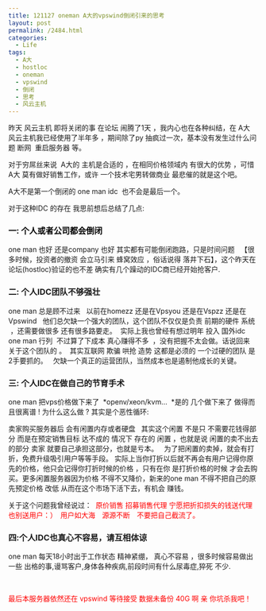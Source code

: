 ```yaml
---
title: 121127 oneman A大的vpswind倒闭引来的思考
layout: post
permalink: /2484.html
categories:
  - Life
tags:
  - A大
  - hostloc
  - oneman
  - vpswind
  - 倒闭
  - 思考
  - 风云主机
---
```

昨天 风云主机 即将关闭的事 在论坛 闹腾了1天 ，我内心也在各种纠结，在 A大 风云主机我已经使用了半年多 ，期间除了py 抽疯过一次，基本没有发生过什么问题 断网  重启服务器 等。

对于穷屌丝来说  A大的 主机是合适的 ，在相同价格领域内 有很大的优势 ，可惜 A大 莫有做好销售工作，或许 一个技术宅男转做商业 最悲催的就是这个吧。

A大不是第一个倒闭的 one man idc  也不会是最后一个。

对于这种IDC 的存在 我思前想后总结了几点:

### <span style="color: #000000;">一: 个人或者公司都会倒闭 </span>

one man 也好 还是company 也好 其实都有可能倒闭跑路，只是时间问题   【很多时候，投资者的撤资 会立马引来 蜂窝效应 ，俗话说得 落井下石】，这个昨天在论坛(hostloc)验证的也不差 确实有几个躁动的IDC商已经开始抢客户.

### 二: 个人IDC团队不够强壮

one man 总是顾不过来   以前在homezz 还是在Vpsyou 还是在Vspzz 还是在Vpswind   他们总欠缺一个强大的团队，这个团队不仅仅是负责 前期的硬件 系统  ，还需要做很多 还有很多路要走。  实际上我也曾经有想过明年 投入 国外idc one man 行列  不过算了下成本 真心赚得不多  ，没有把握不太会做。话说回来 关于这个团队的 。  其实互联网 欺骗 哄抢 造势 这都是必须的 一个过硬的团队 是2手要抓的。   欠缺一个真正的运营团队，当然成本也是遏制他成长的关键。

### 三: 个人IDC在做自己的节育手术

one man 把vps价格做下来了  *openv/xeon/kvm&#8230;  *是的 几个做下来了 做得而且很离谱 ! 为什么这么做 ? 其实是个恶性循环:

卖家购买服务器后 会有闲置内存或者硬盘   其实这个闲置 不是只 不需要花钱得部分 而是在预定销售目标 达不成的 情况下 存在的 闲置 ，也就是说 闲置的卖不出去的部分 卖家 就要自己承担这部分，也就是亏本。   为了把闲置的卖掉，就会有打折，免费升级吸引用户等等手段。 实际上当你打折以后就不再会有用户记得你原先的价格，他只会记得你打折时候的价格 ，只有在你 是打折价格的时候 才会去购买。更多闲置服务器因为价格 不得不又降价，新来的one man 不得不把自己的原先预定价格 改低 从而在这个市场下活下去，有机会 赚钱。

关于这个问题我曾经说过：  <span style="color: #ff0000;">原价销售 招募销售代理 宁愿把折扣损失的钱送代理 也别送用户：）　用户如大海　源源不断　不要把自己截流了。</span>

### 四:个人IDC也真心不容易，请互相体谅

one man 每天18小时出于工作状态 精神紧绷， 真心不容易 ，很多时候容易做出一些 出格的事,谩骂客户,身体各种疾病,前段时间有什么尿毒症,猝死 不少.

&nbsp;

<span style="color: #ff0000;">最后本服务器依然还在 vpswind 等待接受 数据未备份 40G 啊 亲 你坑杀我吧！</span>